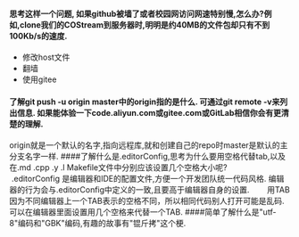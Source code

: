 #### 思考这样一个问题, 如果github被墙了或者校园网访问网速特别慢,怎么办?例如,clone我们的COStream到服务器时,明明是约40MB的文件包却只有不到100Kb/s的速度.
- 修改host文件
- 翻墙
- 使用gitee
#### 了解git push -u origin master中的origin指的是什么. 可通过git remote -v来列出信息. 如果能体验一下code.aliyun.com或gitee.com或GitLab相信你会有更清楚的理解.
origin就是一个默认的名字,指向远程库,就和创建自己的repo时master是默认的主分支名字一样.
####了解什么是.editorConfig,思考为什么要用空格代替tab,以及在.md .cpp .y .l Makefile文件中分别应该设置几个空格大小呢?
&#160; &#160; &#160; &#160;.editorConfig 是编辑器和IDE的配置文件,方便一个开发团队统一代码风格. 编辑器的行为会与.editorConfig中定义的一致,且要高于编辑器自身的设置.
&#160; &#160; &#160; &#160;用TAB因为不同编辑器上一个TAB表示的空格不同，所以相同代码别人打开可能是乱码.可以在编辑器里面设置用几个空格来代替一个TAB.
####简单了解什么是"utf-8"编码和"GBK"编码,有趣的故事有"锟斤拷"这个梗.